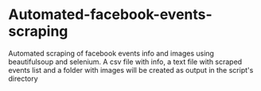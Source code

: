 # Automated-facebook-events-scraping
Automated scraping of facebook events info and images using beautifulsoup and selenium. A csv file with info, a text file with scraped events list and a folder with images will be created as output in the script's directory
